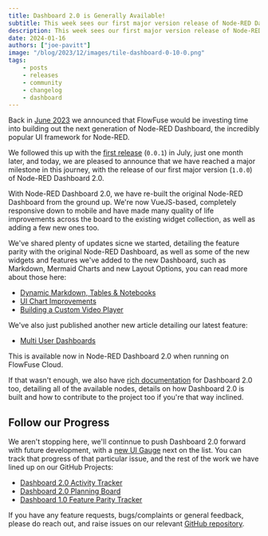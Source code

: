 ```yaml
---
title: Dashboard 2.0 is Generally Available!
subtitle: This week sees our first major version release of Node-RED Dashboard 2.0!
description: This week sees our first major version release of Node-RED Dashboard 2.0!
date: 2024-01-16
authors: ["joe-pavitt"]
image: "/blog/2023/12/images/tile-dashboard-0-10-0.png"
tags:
    - posts
    - releases
    - community
    - changelog
    - dashboard
---
```


Back in [June 2023](/blog/2023/06/dashboard-announcement/) we announced that FlowFuse would be investing time into building out the next generation of Node-RED Dashboard, the incredibly popular UI framework for Node-RED.

We followed this up with the [first release](/blog/2023/07/dashboard-0-1-release/) (`0.0.1`) in July, just one month later, and today, we are pleased to announce that we have reached a major milestone in this journey, with the release of our first major version (`1.0.0`) of Node-RED Dashboard 2.0.

<!--more-->

With Node-RED Dashboard 2.0, we have re-built the original Node-RED Dashboard from the ground up. We're now VueJS-based, completely responsive down to mobile and have made many quality of life improvements across the board to the existing widget collection, as well as adding a few new ones too.

We've shared plenty of updates sicne we started, detailing the feature parity with the original Node-RED Dashboard, as well as some of the new widgets and features we've added to the new Dashboard, such as Markdown, Mermaid Charts and new Layout Options, you can read more about those here:

- [Dynamic Markdown, Tables & Notebooks](/blog/2023/09/dashboard-notebook-layout/)
- [UI Chart Improvements](/blog/2023/11/dashboard-0-7/)
- [Building a Custom Video Player](/blog/2023/12/dashboard-0-10-0/)

We've also just published another new article detailing our latest feature:

- [Multi User Dashboards](/blog/2024/01/dashboard-2-multi-user/)

This is available now in Node-RED Dashboard 2.0 when running on FlowFuse Cloud.

If that wasn't enough, we also have [rich documentation](https://dashboard.flowfuse.com/) for Dashboard 2.0 too, detailing all of the available nodes, details on how Dashboard 2.0 is built and how to contribute to the project too if you're that way inclined.

## Follow our Progress

We aren't stopping here, we'll continnue to push Dashboard 2.0 forward with future development, with a [new UI Gauge](https://github.com/FlowFuse/node-red-dashboard/issues/12) next on the list. You can track that progress of that particular issue, and the rest of the work we have lined up on our GitHub Projects:

- [Dashboard 2.0 Activity Tracker](https://github.com/orgs/FlowFuse/projects/15/views/1)
- [Dashboard 2.0 Planning Board](https://github.com/orgs/FlowFuse/projects/15/views/4)
- [Dashboard 1.0 Feature Parity Tracker](https://github.com/orgs/FlowFuse/projects/15/views/5)

 If you have any feature requests, bugs/complaints or general feedback, please do reach out, and raise issues on our relevant [GitHub repository](https://github.com/FlowFuse/node-red-dashboard).